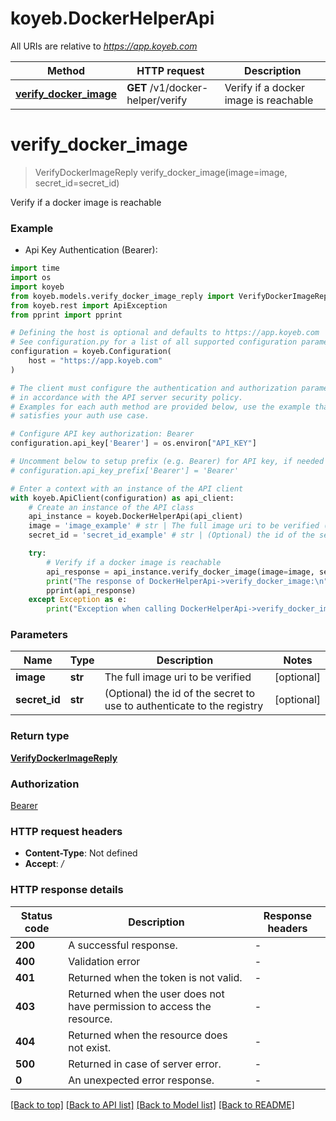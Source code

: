 # koyeb.DockerHelperApi

All URIs are relative to *https://app.koyeb.com*

Method | HTTP request | Description
------------- | ------------- | -------------
[**verify_docker_image**](DockerHelperApi.md#verify_docker_image) | **GET** /v1/docker-helper/verify | Verify if a docker image is reachable


# **verify_docker_image**
> VerifyDockerImageReply verify_docker_image(image=image, secret_id=secret_id)

Verify if a docker image is reachable

### Example

* Api Key Authentication (Bearer):
```python
import time
import os
import koyeb
from koyeb.models.verify_docker_image_reply import VerifyDockerImageReply
from koyeb.rest import ApiException
from pprint import pprint

# Defining the host is optional and defaults to https://app.koyeb.com
# See configuration.py for a list of all supported configuration parameters.
configuration = koyeb.Configuration(
    host = "https://app.koyeb.com"
)

# The client must configure the authentication and authorization parameters
# in accordance with the API server security policy.
# Examples for each auth method are provided below, use the example that
# satisfies your auth use case.

# Configure API key authorization: Bearer
configuration.api_key['Bearer'] = os.environ["API_KEY"]

# Uncomment below to setup prefix (e.g. Bearer) for API key, if needed
# configuration.api_key_prefix['Bearer'] = 'Bearer'

# Enter a context with an instance of the API client
with koyeb.ApiClient(configuration) as api_client:
    # Create an instance of the API class
    api_instance = koyeb.DockerHelperApi(api_client)
    image = 'image_example' # str | The full image uri to be verified (optional)
    secret_id = 'secret_id_example' # str | (Optional) the id of the secret to use to authenticate to the registry (optional)

    try:
        # Verify if a docker image is reachable
        api_response = api_instance.verify_docker_image(image=image, secret_id=secret_id)
        print("The response of DockerHelperApi->verify_docker_image:\n")
        pprint(api_response)
    except Exception as e:
        print("Exception when calling DockerHelperApi->verify_docker_image: %s\n" % e)
```



### Parameters

Name | Type | Description  | Notes
------------- | ------------- | ------------- | -------------
 **image** | **str**| The full image uri to be verified | [optional] 
 **secret_id** | **str**| (Optional) the id of the secret to use to authenticate to the registry | [optional] 

### Return type

[**VerifyDockerImageReply**](VerifyDockerImageReply.md)

### Authorization

[Bearer](../README.md#Bearer)

### HTTP request headers

 - **Content-Type**: Not defined
 - **Accept**: */*

### HTTP response details
| Status code | Description | Response headers |
|-------------|-------------|------------------|
**200** | A successful response. |  -  |
**400** | Validation error |  -  |
**401** | Returned when the token is not valid. |  -  |
**403** | Returned when the user does not have permission to access the resource. |  -  |
**404** | Returned when the resource does not exist. |  -  |
**500** | Returned in case of server error. |  -  |
**0** | An unexpected error response. |  -  |

[[Back to top]](#) [[Back to API list]](../README.md#documentation-for-api-endpoints) [[Back to Model list]](../README.md#documentation-for-models) [[Back to README]](../README.md)

